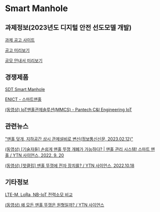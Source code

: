 # Smart Manhole

## 과제정보(2023년도 디지털 안전 선도모델 개발)

[과제 공고 사이트](https://www.msit.go.kr/bbs/view.do;jsessionid=99OI4AK_FHT77ft2TfkVJzEZqh4h6y_HjqDiSZc-.AP_msit_2?sCode=user&mPid=218&mId=122&bbsSeqNo=96&nttSeqNo=3179749)

[공고 미리보기](https://doc.msit.go.kr/SynapDocViewServer/viewer/doc.html?key=71294e3e581848e58b921335124d5010&convType=html&convLocale=ko_KR&contextPath=/SynapDocViewServer/)

[공모 안내서 미리보기](https://doc.msit.go.kr/SynapDocViewServer/viewer/doc.html?key=b8df99648f5c49e185673e9dbeaf1636&convType=html&convLocale=ko_KR&contextPath=/SynapDocViewServer/)

## 경쟁제품

[SDT Smart Manhole](https://www.sdt.inc/pdf/SDT_Smart%20Manhole_Brochure_KOR_2023%EB%85%84.pdf)

[ENICT - 스마트맨홀](http://www.enict.co.kr/kor/sub04/smart_manhole.html)

[(동영상) IoT맨홀관제솔루션(MMCS) - Pantech C&I Engineering IoT](https://youtu.be/nvjAWYwHFyA)

## 관련뉴스

["맨홀 덮개, 지하공간 상시 관제설비로 변신(정보통신신문, 2023.02.12)"](https://www.koit.co.kr/news/articleView.html?idxno=109440)

[(동영상) [기술자들] 손쉽게 맨홀 뚜껑 개폐가 가능하다? | 맨홀 관리 시스템! 스마트 맨홀 / YTN 사이언스, 2022. 9. 20](https://youtu.be/68m3Q8P5sZg)

[(동영상) [핫클립] 맨홀 뚜껑에 전자 장치를? / YTN 사이언스, 2022.10.18](https://youtu.be/9NeGeho0928)

## 기타정보

[LTE-M, LoRa, NB-IoT 전력소모 비교](https://www.cnx-software.com/2018/03/29/a-look-at-lorawan-and-nb-iot-power-consumption/)

[(동영상) 왜 모든 맨홀 뚜껑은 원형일까? / YTN 사이언스](https://youtu.be/X_t2HP-UN6c)


